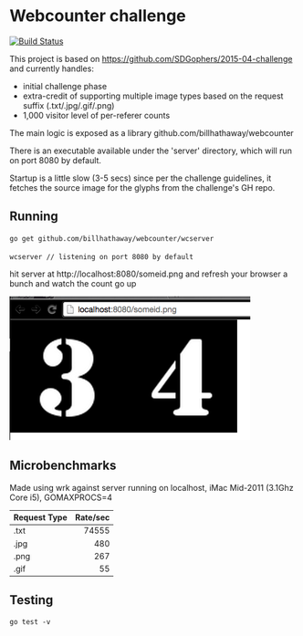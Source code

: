 Webcounter challenge
==
[![Build Status](https://travis-ci.org/billhathaway/webcounter.svg?branch=master)](https://travis-ci.org/billhathaway/webcounter)  

This project is based on https://github.com/SDGophers/2015-04-challenge and currently handles:  
* initial challenge phase
* extra-credit of supporting multiple image types based on the request suffix (.txt/.jpg/.gif/.png)  
* 1,000 visitor level of per-referer counts  

The main logic is exposed as a library github.com/billhathaway/webcounter  

There is an executable available under the 'server' directory, which will run on port 8080 by default.  

Startup is a little slow (3-5 secs) since per the challenge guidelines, it fetches the source image for the glyphs from the challenge's GH repo.  

Running
--
    go get github.com/billhathaway/webcounter/wcserver

    wcserver // listening on port 8080 by default


hit server at http://localhost:8080/someid.png and refresh your browser a bunch and watch the count go up  

![Screen Shot of app](/images/screenshot.png)  

Microbenchmarks
--
Made using wrk against server running on localhost, iMac Mid-2011 (3.1Ghz Core i5), GOMAXPROCS=4  

Request Type| Rate/sec
------------|-------:
.txt|74555
.jpg|480
.png|267
.gif|55

Testing
--
    go test -v
